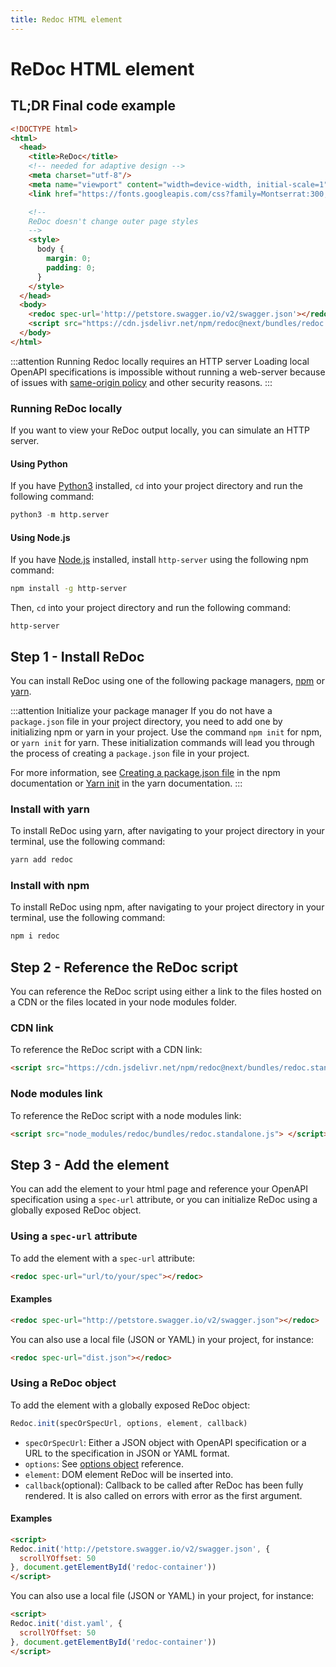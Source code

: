 ```yaml
---
title: Redoc HTML element
---
```


# ReDoc HTML element

## TL;DR Final code example

```html
<!DOCTYPE html>
<html>
  <head>
    <title>ReDoc</title>
    <!-- needed for adaptive design -->
    <meta charset="utf-8"/>
    <meta name="viewport" content="width=device-width, initial-scale=1">
    <link href="https://fonts.googleapis.com/css?family=Montserrat:300,400,700|Roboto:300,400,700" rel="stylesheet">

    <!--
    ReDoc doesn't change outer page styles
    -->
    <style>
      body {
        margin: 0;
        padding: 0;
      }
    </style>
  </head>
  <body>
    <redoc spec-url='http://petstore.swagger.io/v2/swagger.json'></redoc>
    <script src="https://cdn.jsdelivr.net/npm/redoc@next/bundles/redoc.standalone.js"> </script>
  </body>
</html>

```

:::attention Running Redoc locally requires an HTTP server
Loading local OpenAPI specifications is impossible without running a web-server because of issues with
[same-origin policy](https://developer.mozilla.org/en-US/docs/Web/Security/Same-origin_policy) and
other security reasons. 
:::

### Running ReDoc locally

If you want to view your ReDoc output locally, you can simulate an HTTP server.

#### Using Python

If you have [Python3](https://www.python.org/downloads/) installed, `cd` into your
project directory and run the following command:

```python
python3 -m http.server
```

#### Using Node.js

If you have [Node.js](https://nodejs.org/en/download/) installed, install `http-server`
using the following npm command:

```bash
npm install -g http-server
```

Then, `cd` into your project directory and run the following command:

```node
http-server
```

## Step 1 - Install ReDoc

You can install ReDoc using one of the following package managers,
[npm](https://docs.npmjs.com/about-npm) or [yarn](https://classic.yarnpkg.com/en/docs/getting-started). 

:::attention Initialize your package manager
If you do not have a `package.json` file in your project directory,
you need to add one by initializing npm or yarn in your project. Use the command `npm init` for npm,
or `yarn init` for yarn. These initialization commands will lead you through the process
of creating a `package.json` file in your project. 

For more information, see 
[Creating a package.json file](https://docs.npmjs.com/creating-a-package-json-file)
in the npm documentation or [Yarn init](https://classic.yarnpkg.com/en/docs/cli/init/)
in the yarn documentation.
:::

### Install with yarn

To install ReDoc using yarn, after navigating to your project directory in your terminal,
use the following command: 

```sh
yarn add redoc
```

### Install with npm

To install ReDoc using npm, after navigating to your project directory in your terminal,
use the following command: 

```sh
npm i redoc
```

## Step 2 - Reference the ReDoc script

You can reference the ReDoc script using either a link to the files hosted on a CDN
or the files located in your node modules folder.

### CDN link

To reference the ReDoc script with a CDN link:

```html
<script src="https://cdn.jsdelivr.net/npm/redoc@next/bundles/redoc.standalone.js"> </script>
```

### Node modules link

To reference the ReDoc script with a node modules link:

```html
<script src="node_modules/redoc/bundles/redoc.standalone.js"> </script>
```

## Step 3 - Add the <redoc> element

You can add the <redoc> element to your html page and reference your OpenAPI
specification using a `spec-url` attribute, or you can initialize ReDoc using
a globally exposed ReDoc object.

### Using a `spec-url` attribute

To add the <redoc> element with a `spec-url` attribute:

```html
<redoc spec-url="url/to/your/spec"></redoc>
```

#### Examples

```html
<redoc spec-url="http://petstore.swagger.io/v2/swagger.json"></redoc>
```

You can also use a local file (JSON or YAML) in your project, for instance:

```html
<redoc spec-url="dist.json"></redoc>
```

### Using a ReDoc object

To add the <redoc> element with a globally exposed ReDoc object:

```js
Redoc.init(specOrSpecUrl, options, element, callback)
```
- `specOrSpecUrl`: Either a JSON object with OpenAPI specification or a URL to the
  specification in JSON or YAML format.
- `options`: See [options object](https://redoc.ly/docs/api-reference-docs/configuration/) reference.
- `element`: DOM element ReDoc will be inserted into.
- `callback`(optional): Callback to be called after ReDoc has been fully rendered.
  It is also called on errors with error as the first argument.

#### Examples

```html
<script>
Redoc.init('http://petstore.swagger.io/v2/swagger.json', {
  scrollYOffset: 50
}, document.getElementById('redoc-container'))
</script>
```

You can also use a local file (JSON or YAML) in your project, for instance:

```html
<script>
Redoc.init('dist.yaml', {
  scrollYOffset: 50
}, document.getElementById('redoc-container'))
</script>
```